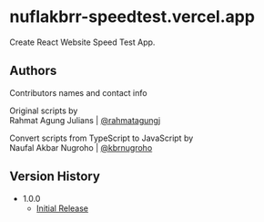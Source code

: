 # nuflakbrr-speedtest.vercel.app

Create React Website Speed Test App.

## Authors

Contributors names and contact info

Original scripts by <br />
Rahmat Agung Julians | [@rahmatagungj](https://github.com/rahmatagungj)

Convert scripts from TypeScript to JavaScript by <br />
Naufal Akbar Nugroho | [@kbrnugroho](https://instagram.com/kbrnugroho)

## Version History

- 1.0.0
  - [Initial Release](CHANGELOG.md)
